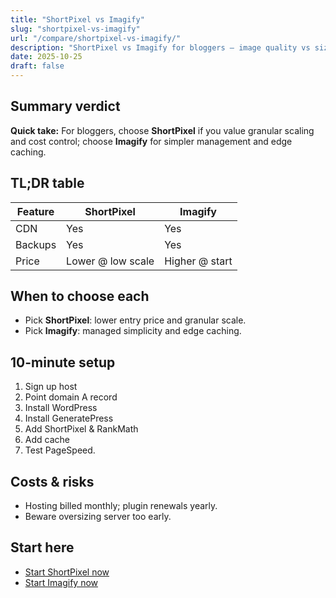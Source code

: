 ```yaml
---
title: "ShortPixel vs Imagify"
slug: "shortpixel-vs-imagify"
url: "/compare/shortpixel-vs-imagify/"
description: "ShortPixel vs Imagify for bloggers — image quality vs size."
date: 2025-10-25
draft: false
---
```



## Summary verdict

**Quick take:** For bloggers, choose **ShortPixel** if you value granular scaling and cost control; choose **Imagify** for simpler management and edge caching.



## TL;DR table

| Feature | ShortPixel | Imagify |
|---|---|---|
| CDN | Yes | Yes |
| Backups | Yes | Yes |
| Price | Lower @ low scale | Higher @ start |


## When to choose each

- Pick **ShortPixel**: lower entry price and granular scale.
- Pick **Imagify**: managed simplicity and edge caching.


## 10-minute setup

1) Sign up host
2) Point domain A record
3) Install WordPress
4) Install GeneratePress
5) Add ShortPixel & RankMath
6) Add cache
7) Test PageSpeed.


## Costs & risks

- Hosting billed monthly; plugin renewals yearly.
- Beware oversizing server too early.


## Start here

- [Start ShortPixel now]([[AFFILIATE_SHORTPIXEL]]?utm_source=hub&utm_medium=button&utm_campaign=stack_select)
- [Start Imagify now]([[AFFILIATE_IMAGIFY]]?utm_source=hub&utm_medium=button&utm_campaign=stack_select)
